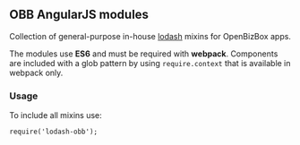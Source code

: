 ## OBB AngularJS modules

Collection of general-purpose in-house [lodash](http://lodash.com) mixins for OpenBizBox apps.

The modules use **ES6** and must be required with **webpack**. 
Components are included with a glob pattern by using `require.context` that is available in webpack only.

### Usage

To include all mixins use:
```
require('lodash-obb');
```
